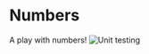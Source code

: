 # Numbers
A play with numbers!
![Unit testing](https://github.com/99002509/Numbers/workflows/Unit%20testing/badge.svg?branch=master)
